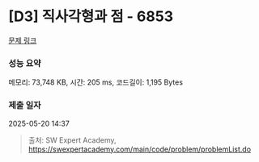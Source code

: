 # [D3] 직사각형과 점 - 6853 

[문제 링크](https://swexpertacademy.com/main/code/problem/problemDetail.do?contestProbId=AWhT_2HKQNADFAW_) 

### 성능 요약

메모리: 73,748 KB, 시간: 205 ms, 코드길이: 1,195 Bytes

### 제출 일자

2025-05-20 14:37



> 출처: SW Expert Academy, https://swexpertacademy.com/main/code/problem/problemList.do